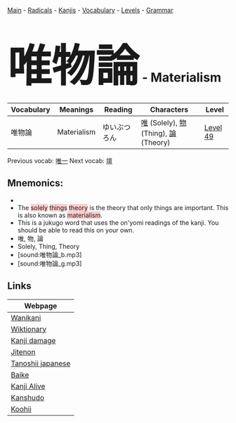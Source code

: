 <style> bigfont {font-size: 100px}</style>
[Main](../README.md) -
[Radicals](../radicals.md) -
[Kanjis](../kanjis.md) -
[Vocabulary](../vocabulary.md) -
[Levels](../levels.md) -
[Grammar](../grammar.md)
# <bigfont> 唯物論</bigfont> - Materialism 

| Vocabulary | Meanings | Reading | Characters | Level |
| --- | --- | --- | --- | --- |
| 唯物論 | Materialism | ゆいぶつろん |  [唯](../kanjis/唯.md) (Solely), [物](../kanjis/物.md) (Thing), [論](../kanjis/論.md) (Theory) | [Level 49](../levels/wk_level49.md) |

Previous vocab: [唯一](唯一.md) Next vocab: [壇](壇.md) 

## Mnemonics:

* 
* The <span style="background-color:#ffcccb"> solely</span> <span style="background-color:#ffcccb"> things</span> <span style="background-color:#ffcccb"> theory</span> is the theory that only things are important. This is also known as <span style="background-color:#ffcccb"> materialism</span>.
* This is a jukugo word that uses the on'yomi readings of the kanji. You should be able to read this on your own.
* 唯, 物, 論
* Solely, Thing, Theory
* [sound:唯物論_b.mp3]
* [sound:唯物論_g.mp3]


## Links 

| Webpage |
| --- |
| [Wanikani          ](https://www.wanikani.com/kanji/唯物論) |
| [Wiktionary        ](https://en.wiktionary.org/wiki/唯物論) |
| [Kanji damage      ](http://www.kanjidamage.com/kanji/search?utf8=✓&q=唯物論) |
| [Jitenon           ](https://jitenon.com/kanji/唯物論) |
| [Tanoshii japanese ](https://www.tanoshiijapanese.com/dictionary/kanji.cfm?k=唯物論) |
| [Baike             ](https://baike.baidu.com/item/唯物論) |
| [Kanji Alive       ](https://app.kanjialive.com/唯物論) |
| [Kanshudo          ](https://www.kanshudo.com/searchmn?q=唯物論) |
| [Koohii            ](https://kanji.koohii.com/study/kanji/唯物論) |
